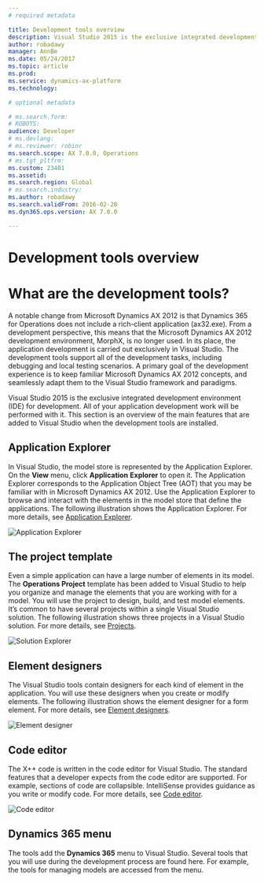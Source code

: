 ```yaml
---
# required metadata

title: Development tools overview
description: Visual Studio 2015 is the exclusive integrated development environment (IDE) for development.
author: robadawy
manager: AnnBe
ms.date: 05/24/2017
ms.topic: article
ms.prod: 
ms.service: dynamics-ax-platform
ms.technology: 

# optional metadata

# ms.search.form: 
# ROBOTS: 
audience: Developer
# ms.devlang: 
# ms.reviewer: robinr
ms.search.scope: AX 7.0.0, Operations
# ms.tgt_pltfrm: 
ms.custom: 23401
ms.assetid: 
ms.search.region: Global
# ms.search.industry: 
ms.author: robadawy
ms.search.validFrom: 2016-02-28
ms.dyn365.ops.version: AX 7.0.0

---
```


# Development tools overview

# What are the development tools?
A notable change from Microsoft Dynamics AX 2012 is that Dynamics 365 for Operations does not include a rich-client application (ax32.exe). From a development perspective, this means that the Microsoft Dynamics AX 2012 development environment, MorphX, is no longer used. In its place, the application development is carried out exclusively in Visual Studio. The development tools support all of the development tasks, including debugging and local testing scenarios. A primary goal of the development experience is to keep familiar Microsoft Dynamics AX 2012 concepts, and seamlessly adapt them to the Visual Studio framework and paradigms.

Visual Studio 2015 is the exclusive integrated development environment (IDE) for development. All of your application development work will be performed with it. This section is an overview of the main features that are added to Visual Studio when the development tools are installed.

## Application Explorer
In Visual Studio, the model store is represented by the Application Explorer. On the **View** menu, click **Application** **Explorer** to open it. The Application Explorer corresponds to the Application Object Tree (AOT) that you may be familiar with in Microsoft Dynamics AX 2012. Use the Application Explorer to browse and interact with the elements in the model store that define the applications. The following illustration shows the Application Explorer. For more details, see [Application Explorer](application-explorer.md).

![Application Explorer](media/1_devotoolsconcept.png)

## The project template
Even a simple application can have a large number of elements in its model. The **Operations Project** template has been added to Visual Studio to help you organize and manage the elements that you are working with for a model. You will use the project to design, build, and test model elements. It’s common to have several projects within a single Visual Studio solution. The following illustration shows three projects in a Visual Studio solution. For more details, see [Projects](projects.md).

![Solution Explorer](media/2_devotoolsconcept.png)

## Element designers
The Visual Studio tools contain designers for each kind of element in the application. You will use these designers when you create or modify elements. The following illustration shows the element designer for a form element. For more details, see [Element designers](element-designers.md).

![Element designer](media/3_devotoolsconcept.png)

## Code editor
The X++ code is written in the code editor for Visual Studio. The standard features that a developer expects from the code editor are supported. For example, sections of code are collapsible. IntelliSense provides guidance as you write or modify code. For more details, see [Code editor](code-editor.md).

![Code editor](media/4_devotoolsconcept.png)

## Dynamics 365 menu
The tools add the **Dynamics 365** menu to Visual Studio. Several tools that you will use during the development process are found here. For example, the tools for managing models are accessed from the menu.

